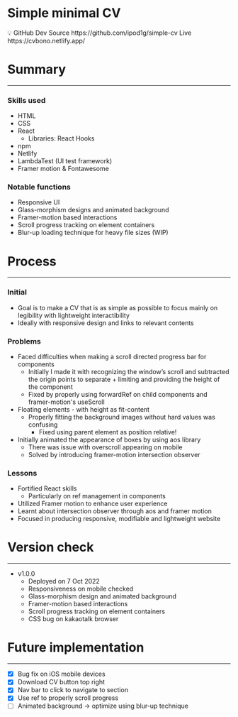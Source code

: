 # Simple minimal CV

<aside>
💡 GitHub Dev Source https://github.com/ipod1g/simple-cv
Live https://cvbono.netlify.app/

</aside>

# Summary

---

### Skills used

-  HTML
-  CSS
-  React
   -  Libraries: React Hooks
-  npm
-  Netlify
-  LambdaTest (UI test framework)
-  Framer motion & Fontawesome

### Notable functions

-  Responsive UI
-  Glass-morphism designs and animated background
-  Framer-motion based interactions
-  Scroll progress tracking on element containers
-  Blur-up loading technique for heavy file sizes (WIP)

# Process

---

### Initial

-  Goal is to make a CV that is as simple as possible to focus mainly on legibility with lightweight interactibility
-  Ideally with responsive design and links to relevant contents

### Problems

-  Faced difficulties when making a scroll directed progress bar for components
   -  Initially I made it with recognizing the window’s scroll and subtracted the origin points to separate + limiting and providing the height of the component
   -  Fixed by properly using forwardRef on child components and framer-motion's useScroll
-  Floating elements - with height as fit-content
   -  Properly fitting the background images without hard values was confusing
      -  Fixed using parent element as position relative!
-  Initially animated the appearance of boxes by using aos library
   -  There was issue with overscroll appearing on mobile
   -  Solved by introducing framer-motion intersection observer

### Lessons

-  Fortified React skills
   -  Particularly on ref management in components
-  Utilized Framer motion to enhance user experience
-  Learnt about intersection observer through aos and framer motion
-  Focused in producing responsive, modifiable and lightweight website

# Version check

---

-  v1.0.0
   -  Deployed on 7 Oct 2022
   -  Responsiveness on mobile checked
   -  Glass-morphism design and animated background
   -  Framer-motion based interactions
   -  Scroll progress tracking on element containers
   -  CSS bug on kakaotalk browser

# Future implementation

---

-  [x] Bug fix on iOS mobile devices
-  [x] Download CV button top right
-  [x] Nav bar to click to navigate to section
-  [x] Use ref to properly scroll progress
-  [ ] Animated background → optimize using blur-up technique
